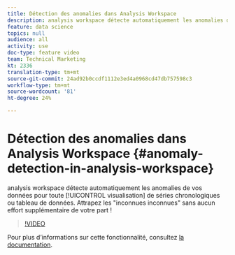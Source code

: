 ```yaml
---
title: Détection des anomalies dans Analysis Workspace
description: analysis workspace détecte automatiquement les anomalies dans vos données pour toute visualisation de séries chronologiques ou tableau de données. Attrapez les "inconnues inconnues" sans aucun effort supplémentaire de votre part !
feature: data science
topics: null
audience: all
activity: use
doc-type: feature video
team: Technical Marketing
kt: 2336
translation-type: tm+mt
source-git-commit: 24ad92b0ccdf1112e3ed4a0968cd47db757598c3
workflow-type: tm+mt
source-wordcount: '81'
ht-degree: 24%

---
```



# Détection des anomalies dans Analysis Workspace {#anomaly-detection-in-analysis-workspace}

analysis workspace détecte automatiquement les anomalies de vos données pour toute [!UICONTROL visualisation] de séries chronologiques ou tableau de données. Attrapez les &quot;inconnues inconnues&quot; sans aucun effort supplémentaire de votre part !

>[!VIDEO](https://video.tv.adobe.com/v/25444/?quality=12)

Pour plus d’informations sur cette fonctionnalité, consultez [la documentation](https://marketing.adobe.com/resources/help/fr_FR/analytics/analysis-workspace/anomaly_detection.html).
